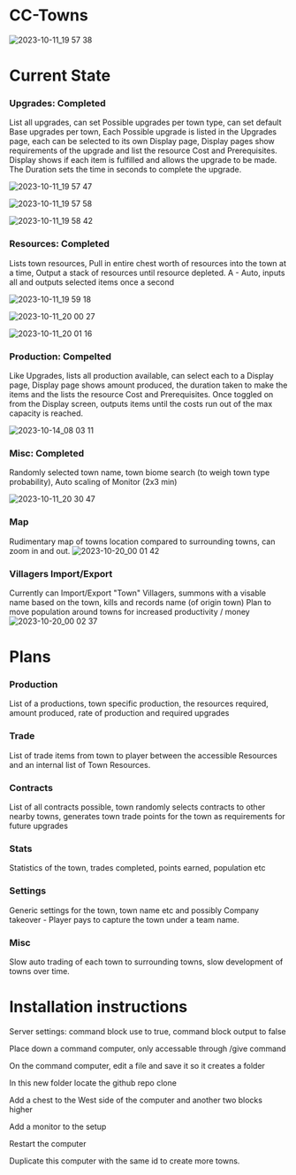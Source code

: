 # CC-Towns
![2023-10-11_19 57 38](https://github.com/Quackers29/CC-Towns/assets/11053436/10cdbb2f-fdda-4f29-a7a4-6d07c8116f14)

# Current State
  ### Upgrades: Completed
  List all upgrades, can set Possible upgrades per town type, can set default Base upgrades per town,
  Each Possible upgrade is listed in the Upgrades page, each can be selected to its own Display page,
  Display pages show requirements of the upgrade and list the resource Cost and Prerequisites.
  Display shows if each item is fulfilled and allows the upgrade to be made. The Duration sets the time in seconds to complete the upgrade.
  
![2023-10-11_19 57 47](https://github.com/Quackers29/CC-Towns/assets/11053436/b2893b65-7fda-4a2b-bc7b-bdf9ee95a086)

![2023-10-11_19 57 58](https://github.com/Quackers29/CC-Towns/assets/11053436/daea7423-d0cf-433d-a174-69ab5b4949c8)

![2023-10-11_19 58 42](https://github.com/Quackers29/CC-Towns/assets/11053436/cef4b9c9-e137-48b4-9a01-58a5632feb06)
  
  ### Resources: Completed
  Lists town resources, Pull in entire chest worth of resources into the town at a time, Output a stack of resources until resource depleted.
  A - Auto, inputs all and outputs selected items once a second 
  
![2023-10-11_19 59 18](https://github.com/Quackers29/CC-Towns/assets/11053436/b423425e-9673-4e9b-8cc5-58d5bea5bf74)

![2023-10-11_20 00 27](https://github.com/Quackers29/CC-Towns/assets/11053436/aa749481-3984-4151-8a08-3c0a7168f2f0)

![2023-10-11_20 01 16](https://github.com/Quackers29/CC-Towns/assets/11053436/1defc039-2001-420e-a595-b782ed4b472d)

  ### Production: Compelted
  Like Upgrades, lists all production available, can select each to a Display page, 
  Display page shows amount produced, the duration taken to make the items and the lists the resource Cost and Prerequisites.
  Once toggled on from the Display screen, outputs items until the costs run out of the max capacity is reached.

![2023-10-14_08 03 11](https://github.com/Quackers29/CC-Towns/assets/11053436/bd273309-e8aa-4f32-a724-fe69c840bd2c)

  
  ### Misc: Completed
  Randomly selected town name, town biome search (to weigh town type probability), Auto scaling of Monitor (2x3 min)
  
![2023-10-11_20 30 47](https://github.com/Quackers29/CC-Towns/assets/11053436/8b2deb60-fbae-4249-9b1e-10cf7921101d)

  ### Map 
  Rudimentary map of towns location compared to surrounding towns, can zoom in and out.
  ![2023-10-20_00 01 42](https://github.com/Quackers29/CC-Towns/assets/11053436/efccdf09-ec5f-4ad9-98a2-304cce846bfe)

  ### Villagers Import/Export
  Currently can Import/Export "Town" Villagers, summons with a visable name based on the town, kills and records name (of origin town)
  Plan to move population around towns for increased productivity / money
  ![2023-10-20_00 02 37](https://github.com/Quackers29/CC-Towns/assets/11053436/6d087930-78ba-4e55-b544-927ed80f0f59)


# Plans
  ### Production
  List of a productions, town specific production, the resources required, amount produced, rate of production and required upgrades
  ### Trade
  List of trade items from town to player between the accessible Resources and an internal list of Town Resources.
  ### Contracts
  List of all contracts possible, town randomly selects contracts to other nearby towns, generates town trade points for the town as requirements for future upgrades
  ### Stats
  Statistics of the town, trades completed, points earned, population etc
  ### Settings
  Generic settings for the town, town name etc and possibly Company takeover - Player pays to capture the town under a team name.
  
  ### Misc
  Slow auto trading of each town to surrounding towns, slow development of towns over time.


  # Installation instructions

  Server settings: command block use to true, command block output to false
  
  Place down a command computer, only accessable through /give command
  
  On the command computer, edit a file and save it so it creates a folder
  
  In this new folder locate the github repo clone
  
  Add a chest to the West side of the computer and another two blocks higher
  
  Add a monitor to the setup
  
  Restart the computer
  
  Duplicate this computer with the same id to create more towns.


